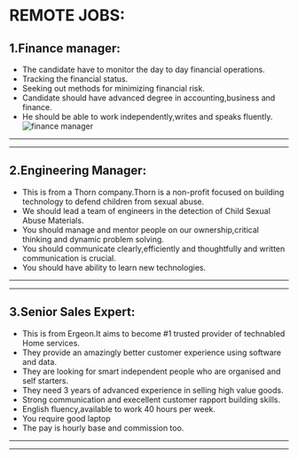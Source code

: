 # REMOTE JOBS:
## 1.Finance manager:
 * The candidate have to monitor the day to day financial operations.
 * Tracking the financial status.
 * Seeking out methods for minimizing financial risk.
 * Candidate should have advanced degree in accounting,business and finance.
 * He should be able to work independently,writes and speaks fluently.
 ![finance manager](https://www.google.com/search?q=finance+manager&client=ubuntu&hs=7oU&channel=fs&source=lnms&tbm=isch&sa=X&ved=2ahUKEwjfzra_0tvnAhVaIbcAHWisDdEQ_AUoAXoECBEQAw&biw=1301&bih=670#imgrc=8Mh2o2QnDLbv-M)
 ---
 ___
 ## 2.Engineering Manager:
 * This is from a Thorn company.Thorn is a non-profit focused on building technology to defend children from sexual abuse.
 * We should lead a team of engineers in the detection of Child Sexual Abuse Materials.
 * You should manage and mentor people on our ownership,critical thinking and dynamic problem solving.
 * You should communicate clearly,efficiently and thoughtfully and written communication is crucial.
 * You should have ability to learn new technologies.
 ---
 ---
 ## 3.Senior Sales Expert:
 * This is from Ergeon.It aims to become #1 trusted provider of technabled Home services.
 * They provide an amazingly better customer experience using software and data.
 * They are looking for smart independent people who are organised and self starters.
 * They need 3 years of advanced experience in selling high value goods.
 * Strong communication and execellent customer rapport building skills.
 * English fluency,available to work 40 hours per week.
 * You require good laptop
 * The pay is hourly base and commission too.
 ---
 ---
